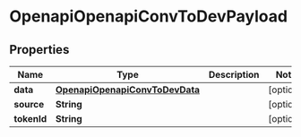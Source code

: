 # OpenapiOpenapiConvToDevPayload

## Properties
Name | Type | Description | Notes
------------ | ------------- | ------------- | -------------
**data** | [**OpenapiOpenapiConvToDevData**](OpenapiOpenapiConvToDevData.md) |  |  [optional]
**source** | **String** |  |  [optional]
**tokenId** | **String** |  |  [optional]
